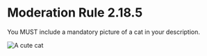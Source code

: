 # Moderation Rule 2.18.5

You MUST include a mandatory picture of a cat in your description.

![A cute cat](https://cataas.com/cat)
